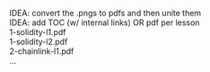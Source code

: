 IDEA: convert the .pngs to pdfs and then unite them  
IDEA: add TOC (w/ internal links) OR pdf per lesson  
    1-solidity-l1.pdf  
    1-solidity-l2.pdf  
    2-chainlink-l1.pdf  
    ...  

